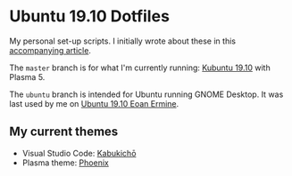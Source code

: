 # Ubuntu 19.10 Dotfiles

My personal set-up scripts. I initially wrote about these in this [accompanying article](https://victoria.dev/verbose/how-to-set-up-a-fresh-ubuntu-desktop-using-only-dotfiles-and-bash-scripts/).

The `master` branch is for what I'm currently running: [Kubuntu 19.10](https://wiki.ubuntu.com/EoanErmine/ReleaseNotes/Kubuntu) with Plasma 5.

The `ubuntu` branch is intended for Ubuntu running GNOME Desktop. It was last used by me on [Ubuntu 19.10 Eoan Ermine](https://wiki.ubuntu.com/EoanErmine/ReleaseNotes).

## My current themes

- Visual Studio Code: [Kabukichō](https://github.com/victoriadrake/kabukicho-vscode)
- Plasma theme: [Phoenix](https://store.kde.org/p/1327393)
